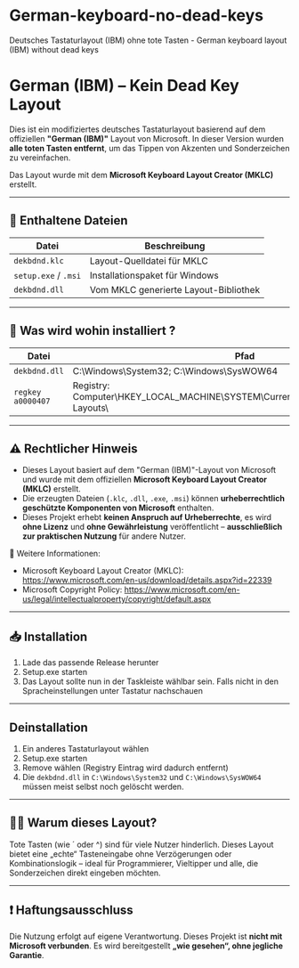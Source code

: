 # German-keyboard-no-dead-keys
Deutsches Tastaturlayout (IBM) ohne tote Tasten - German keyboard layout (IBM) without dead keys

# German (IBM) – Kein Dead Key Layout

Dies ist ein modifiziertes deutsches Tastaturlayout basierend auf dem offiziellen **"German (IBM)"** Layout von Microsoft.
In dieser Version wurden **alle toten Tasten entfernt**, um das Tippen von Akzenten und Sonderzeichen zu vereinfachen.

Das Layout wurde mit dem **Microsoft Keyboard Layout Creator (MKLC)** erstellt.

---

## 🔧 Enthaltene Dateien

| Datei                | Beschreibung                                 |
|----------------------|----------------------------------------------|
| `dekbdnd.klc`        | Layout-Quelldatei für MKLC                   |
| `setup.exe` / `.msi` | Installationspaket für Windows               |
| `dekbdnd.dll`        | Vom MKLC generierte Layout-Bibliothek        |

---

## 🔧 Was wird wohin installiert ?

| Datei                | Pfad                                                                                      |
|----------------------|-------------------------------------------------------------------------------------------|
| `dekbdnd.dll`        | C:\Windows\System32\; C:\Windows\SysWOW64                                                 |
| `regkey a0000407`    | Registry: Computer\HKEY_LOCAL_MACHINE\SYSTEM\CurrentControlSet\Control\Keyboard Layouts\  |

---

## ⚠️ Rechtlicher Hinweis

- Dieses Layout basiert auf dem "German (IBM)"-Layout von Microsoft und wurde mit dem offiziellen **Microsoft Keyboard Layout Creator (MKLC)** erstellt.
- Die erzeugten Dateien (`.klc`, `.dll`, `.exe`, `.msi`) können **urheberrechtlich geschützte Komponenten von Microsoft** enthalten.
- Dieses Projekt erhebt **keinen Anspruch auf Urheberrechte**, es wird **ohne Lizenz** und **ohne Gewährleistung** veröffentlicht –
  **ausschließlich zur praktischen Nutzung** für andere Nutzer.

🔗 Weitere Informationen:
- Microsoft Keyboard Layout Creator (MKLC): https://www.microsoft.com/en-us/download/details.aspx?id=22339
- Microsoft Copyright Policy: https://www.microsoft.com/en-us/legal/intellectualproperty/copyright/default.aspx

---

## 📥 Installation

1. Lade das passende Release herunter
2. Setup.exe starten
3. Das Layout sollte nun in der Taskleiste wählbar sein. Falls nicht in den Spracheinstellungen unter Tastatur nachschauen

---

## Deinstallation
1. Ein anderes Tastaturlayout wählen
2. Setup.exe starten
3. Remove wählen (Registry Eintrag wird dadurch entfernt)
4. Die `dekbdnd.dll` in `C:\Windows\System32` und `C:\Windows\SysWOW64` müssen meist selbst noch gelöscht werden.

---

## 🙋‍♂️ Warum dieses Layout?

Tote Tasten (wie ´ oder ^) sind für viele Nutzer hinderlich. Dieses Layout bietet eine „echte“ Tasteneingabe ohne Verzögerungen oder Kombinationslogik – ideal für Programmierer, Vieltipper und alle, die Sonderzeichen direkt eingeben möchten.

---

## ❗ Haftungsausschluss

Die Nutzung erfolgt auf eigene Verantwortung. Dieses Projekt ist **nicht mit Microsoft verbunden**. Es wird bereitgestellt **„wie gesehen“, ohne jegliche Garantie**.
